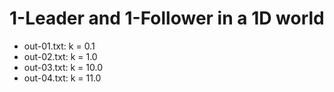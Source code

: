 # 1-Leader and 1-Follower in a 1D world
- out-01.txt: k = 0.1
- out-02.txt: k = 1.0
- out-03.txt: k = 10.0
- out-04.txt: k = 11.0
